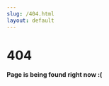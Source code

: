 ```yaml
---
slug: /404.html
layout: default
---
```


<div class="not-found-container">
  <h1 class="not-found-title">404</h1>

  <p><strong>Page is being found right now :(</strong></p>
</div>
